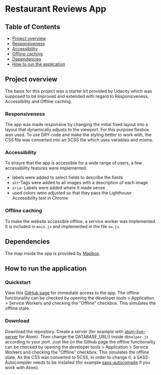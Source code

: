 
# Restaurant Reviews App

## Table of Contents
- [Project overview](#project-overview)
- [Responsiveness](#responsiveness)
- [Accessibility](#accessibility)
- [Offline caching](#offline-caching)
- [Dependencies](#dependencies)
- [How to run the application](#how-to-run-the-application)

## Project overview
The basis for this project was a starter kit provided by Udacity which was supposed to be improved and extended with regard to Responsiveness, Accessibility and Offline caching.

### Responsiveness
The app was made responsive by changing the initial fixed layout into a layout that dynamically adjusts to the viewport. For this purpose flexbox was used. To use DRY code and make the styling better to work with, the CSS file was converted into an SCSS file which uses variables and mixins.

### Accessibility
To ensure that the app is accessible for a wide range of users, a few accessibility features were implemented:
- labels were added to select fields to describe the fields
- `alt`-Tags were added to all images with a description of each image
- `aria`- Labels were added where it made sense
- used colors were adjusted so that they pass the Lighthouse Accessibility test in Chrome

### Offline caching
To make the website accessible offline, a service worker was implemented. It is included in `main.js` and implemented in the file `sw.js`.

## Dependencies
The map inside the app is provided by [Mapbox](https://www.mapbox.com/).

## How to run the application

### Quickstart
View this [GitHub page](https://marlisa31.github.io/restaurant-reviews-app/) for immediate access to the app. The offline functionality can be checked by opening the developer tools > Application > Service Workers and checking the "Offline" checkbox. This simulates the offline state.

### Download
Download the repository. Create a server (for example with [atom-live-server](https://atom.io/packages/atom-live-server) for Atom). Then change the DATABASE_URL() inside `dbhelper.js` according to your port. Just like on the Github page the offline functionality can be checked by opening the developer tools > Application > Service Workers and checking the "Offline" checkbox. This simulates the offline state. As the CSS was converted to SCSS, in order to change it, a SASS-Autocompiler needs to be installed (for example [sass-autocompile](https://atom.io/packages/sass-autocompile) if you work with Atom).
